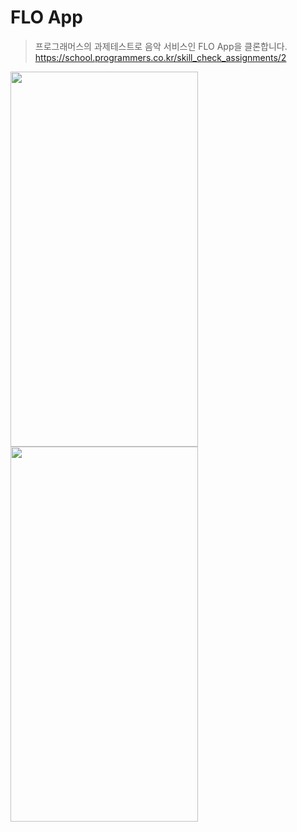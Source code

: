 # FLO App
> 프로그래머스의 과제테스트로 음악 서비스인 FLO App을 클론합니다.
https://school.programmers.co.kr/skill_check_assignments/2

<img src="https://user-images.githubusercontent.com/76645463/204215310-09b6fa9a-4ad8-4828-a340-7ab67ec73b7b.png" width="300" height="600"> <img src="https://user-images.githubusercontent.com/76645463/204215318-434774a0-3c53-4346-9cc0-ca166dc70821.png" width="300" height="600">
